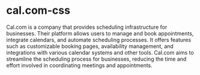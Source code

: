 # cal.com-css

Cal.com is a company that provides scheduling infrastructure for businesses. Their platform allows users to manage and book appointments, integrate calendars, and automate scheduling processes. It offers features such as customizable booking pages, availability management, and integrations with various calendar systems and other tools. Cal.com aims to streamline the scheduling process for businesses, reducing the time and effort involved in coordinating meetings and appointments.
